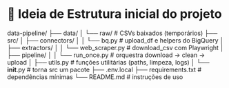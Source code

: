 # 📁 Ideia de Estrutura inicial do projeto
data-pipeline/
├── data/
│   └── raw/                      # CSVs baixados (temporários)
├── src/
│   ├── connectors/
│   │   └── bq.py                 # upload_df e helpers do BigQuery 
│   ├── extractors/
│   │   └── web_scraper.py        # download_csv com Playwright
│   ├── pipeline/
│   │   └── run_once.py           # orquestra download → clean → upload
│   ├── utils.py                  # funções utilitárias (paths, limpeza, logs)
│   └── __init__.py               # torna src um pacote
├── .env.local
├── requirements.txt              # dependências mínimas
└── README.md                     # instruções de uso
